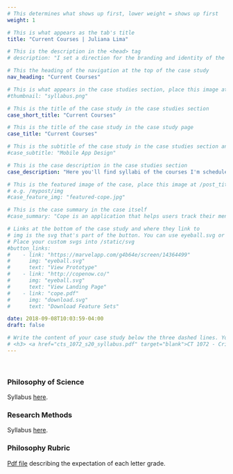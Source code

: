 ```yaml
---
# This determines what shows up first, lower weight = shows up first
weight: 1

# This is what appears as the tab's title
title: "Current Courses | Juliana Lima"

# This is the description in the <head> tag
# description: "I set a direction for the branding and identity of the product and crafted a functioning prototype ready for usability testing and development."

# This the heading of the navigation at the top of the case study
nav_heading: "Current Courses"

# This is what appears in the case studies section, place this image at the /static/img folder
#thumbnail: "syllabus.png"

# This is the title of the case study in the case studies section
case_short_title: "Current Courses"

# This is the title of the case study in the case study page
case_title: "Current Courses"

# This is the subtitle of the case study in the case studies section and the case study page
#case_subtitle: "Mobile App Design"

# This is the case description in the case studies section
case_description: "Here you'll find syllabi of the courses I'm scheduled to teach in Monsoon 2023 at Azim Premji University, and the rubric used to grade papers/presentations."

# This is the featured image of the case, place this image at /post_title_here/img folder
# e.g. /mypost/img
#case_feature_img: "featured-cope.jpg"

# This is the case summary in the case itself
#case_summary: "Cope is an application that helps users track their mental health. Progress is measured through the use of a check-in system, calendar, medicine tracker and a summary dashboard. I created a minimum viable product for this application."

# Links at the bottom of the case study and where they link to
# img is the svg that's part of the button. You can use eyeball.svg or download.svg
# Place your custom svgs into /static/svg
#button_links:
#    - link: "https://marvelapp.com/g4b64e/screen/14364499"
#      img: "eyeball.svg"
#      text: "View Prototype"
#    - link: "http://copenow.co/"
#      img: "eyeball.svg"
#      text: "View Landing Page"
#    - link: "cope.pdf"
#      img: "download.svg"
#      text: "Download Feature Sets"

date: 2018-09-08T10:03:59-04:00
draft: false

# Write the content of your case study below the three dashed lines. You can use markdown and raw HTML.
# <h3> <a href="cts_1072_s20_syllabus.pdf" target="blank">CT 1072 - Critical Thinking Seminar in Philosophy of Mind</a> </h3>
---
```



<!-- **Syllabi and reading schedules coming soon!** -->

<br>
 

<h3>Philosophy of Science</h3>
Syllabus <a href="phil_sci_m23_syllabus.pdf" target="blank">here</a>. 

<h3>Research Methods</h3>
Syllabus <a href="res_meth_m23_syllabus.pdf" target="blank">here</a>. 

<h3> Philosophy Rubric </h3>

<a href="philosophy_rubric.pdf" target="blank">Pdf file</a> describing the expectation of each letter grade.

